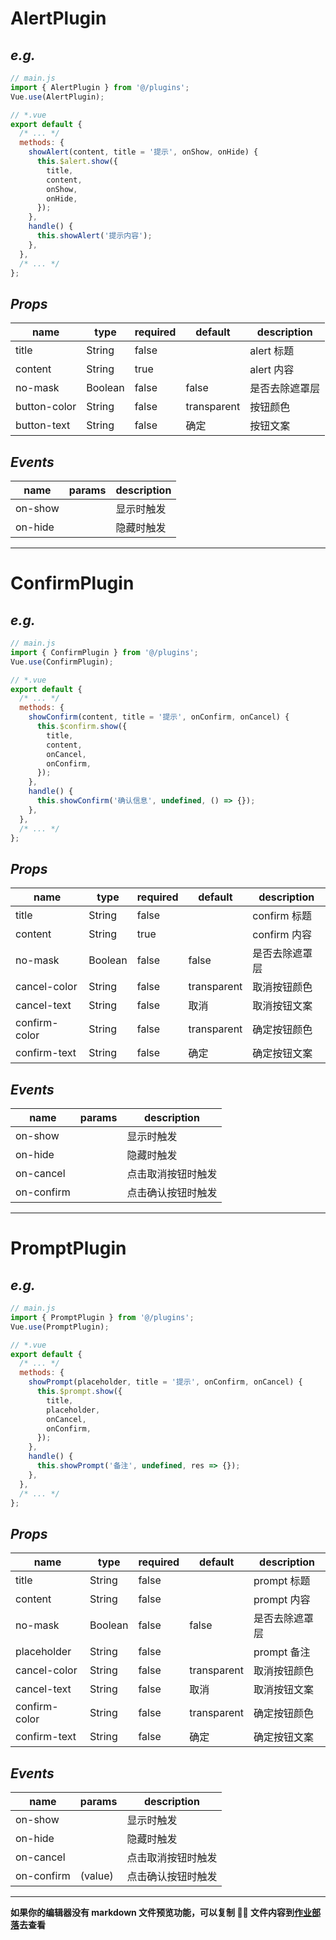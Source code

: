 # AlertPlugin

## _e.g._

```javascript
// main.js
import { AlertPlugin } from '@/plugins';
Vue.use(AlertPlugin);

// *.vue
export default {
  /* ... */
  methods: {
    showAlert(content, title = '提示', onShow, onHide) {
      this.$alert.show({
        title,
        content,
        onShow,
        onHide,
      });
    },
    handle() {
      this.showAlert('提示内容');
    },
  },
  /* ... */
};
```

## _Props_

| name         | type    | required | default     | description    |
| ------------ | ------- | -------- | ----------- | -------------- |
| title        | String  | false    |             | alert 标题     |
| content      | String  | true     |             | alert 内容     |
| no-mask      | Boolean | false    | false       | 是否去除遮罩层 |
| button-color | String  | false    | transparent | 按钮颜色       |
| button-text  | String  | false    | 确定        | 按钮文案       |

## _Events_

| name    | params | description |
| ------- | ------ | ----------- |
| on-show |        | 显示时触发  |
| on-hide |        | 隐藏时触发  |

---

# ConfirmPlugin

## _e.g._

```javascript
// main.js
import { ConfirmPlugin } from '@/plugins';
Vue.use(ConfirmPlugin);

// *.vue
export default {
  /* ... */
  methods: {
    showConfirm(content, title = '提示', onConfirm, onCancel) {
      this.$confirm.show({
        title,
        content,
        onCancel,
        onConfirm,
      });
    },
    handle() {
      this.showConfirm('确认信息', undefined, () => {});
    },
  },
  /* ... */
};
```

## _Props_

| name          | type    | required | default     | description    |
| ------------- | ------- | -------- | ----------- | -------------- |
| title         | String  | false    |             | confirm 标题   |
| content       | String  | true     |             | confirm 内容   |
| no-mask       | Boolean | false    | false       | 是否去除遮罩层 |
| cancel-color  | String  | false    | transparent | 取消按钮颜色   |
| cancel-text   | String  | false    | 取消        | 取消按钮文案   |
| confirm-color | String  | false    | transparent | 确定按钮颜色   |
| confirm-text  | String  | false    | 确定        | 确定按钮文案   |

## _Events_

| name       | params | description        |
| ---------- | ------ | ------------------ |
| on-show    |        | 显示时触发         |
| on-hide    |        | 隐藏时触发         |
| on-cancel  |        | 点击取消按钮时触发 |
| on-confirm |        | 点击确认按钮时触发 |

---

# PromptPlugin

## _e.g._

```javascript
// main.js
import { PromptPlugin } from '@/plugins';
Vue.use(PromptPlugin);

// *.vue
export default {
  /* ... */
  methods: {
    showPrompt(placeholder, title = '提示', onConfirm, onCancel) {
      this.$prompt.show({
        title,
        placeholder,
        onCancel,
        onConfirm,
      });
    },
    handle() {
      this.showPrompt('备注', undefined, res => {});
    },
  },
  /* ... */
};
```

## _Props_

| name          | type    | required | default     | description    |
| ------------- | ------- | -------- | ----------- | -------------- |
| title         | String  | false    |             | prompt 标题    |
| content       | String  | false    |             | prompt 内容    |
| no-mask       | Boolean | false    | false       | 是否去除遮罩层 |
| placeholder   | String  | false    |             | prompt 备注    |
| cancel-color  | String  | false    | transparent | 取消按钮颜色   |
| cancel-text   | String  | false    | 取消        | 取消按钮文案   |
| confirm-color | String  | false    | transparent | 确定按钮颜色   |
| confirm-text  | String  | false    | 确定        | 确定按钮文案   |

## _Events_

| name       | params  | description        |
| ---------- | ------- | ------------------ |
| on-show    |         | 显示时触发         |
| on-hide    |         | 隐藏时触发         |
| on-cancel  |         | 点击取消按钮时触发 |
| on-confirm | (value) | 点击确认按钮时触发 |

---

**如果你的编辑器没有 markdown 文件预览功能，可以复制  文件内容到[作业部落](https://www.zybuluo.com)去查看**
